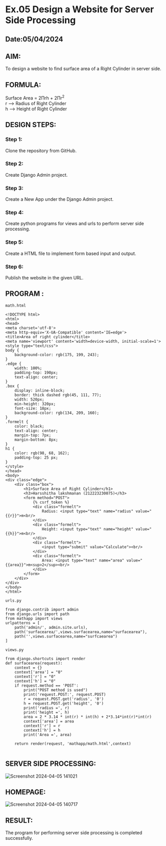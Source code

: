 # Ex.05 Design a Website for Server Side Processing
## Date:05/04/2024

## AIM:
To design a website to find surface area of a Right Cylinder in server side.

## FORMULA:
Surface Area = 2Πrh + 2Πr<sup>2</sup>
<br>r --> Radius of Right Cylinder
<br>h --> Height of Right Cylinder

## DESIGN STEPS:

### Step 1:
Clone the repository from GitHub.

### Step 2:
Create Django Admin project.

### Step 3:
Create a New App under the Django Admin project.

### Step 4:
Create python programs for views and urls to perform server side processing.

### Step 5:
Create a HTML file to implement form based input and output.

### Step 6:
Publish the website in the given URL.

## PROGRAM :
```
math.html 

<!DOCTYPE html>
<html>
<head>
<meta charset='utf-8'>
<meta http-equiv='X-UA-Compatible' content='IE=edge'>
<title>Area of right cylinder</title>
<meta name='viewport' content='width=device-width, initial-scale=1'>
<style type="text/css">
body {
    background-color: rgb(175, 199, 243);
}
.edge {
    width: 100%;
    padding-top: 190px;
    text-align: center;
}
.box {
    display: inline-block;
    border: thick dashed rgb(45, 111, 77);
    width: 520px;
    min-height: 320px;
    font-size: 18px;
    background-color: rgb(134, 209, 160);
}
.formelt {
    color: black;
    text-align: center;
    margin-top: 7px;
    margin-bottom: 8px;
}
h1 {
    color: rgb(98, 68, 162);
    padding-top: 25 px;
}
</style>
</head>
<body>
<div class="edge">
    <div class="box">
        <h1>Surface Area of Right Cylinder</h1>
        <h3>Harsshitha lakshmanan (212223230075)</h3>
        <form method="POST">
            {% csrf_token %}
            <div class="formelt">
                Radius: <input type="text" name="radius" value="{{r}}">m<br/>
            </div>
            <div class="formelt">
                Height: <input type="text" name="height" value="{{h}}">m<br/>
            </div>
            <div class="formelt">
                <input type="submit" value="Calculate"><br/>
            </div>
            <div class="formelt">
                Area: <input type="text" name="area" value="{{area}}">m<sup>2</sup><br/>
            </div>
        </form>
    </div>
</div>
</body>
</html>

urls.py 

from django.contrib import admin
from django.urls import path
from mathapp import views
urlpatterns = [
    path('admin/', admin.site.urls),
    path('surfacearea/',views.surfacearea,name="surfacearea"),
    path('',views.surfacearea,name="surfcaearea")
]

views.py

from django.shortcuts import render
def surfacearea(request):
    context = {}
    context['area'] = "0"
    context['r'] = "0"
    context['h'] = "0"
    if request.method == 'POST':
        print("POST method is used")
        print('request.POST:', request.POST)
        r = request.POST.get('radius', '0') 
        h = request.POST.get('height', '0') 
        print('radius =', r)
        print('height =', h)
        area = 2 * 3.14 * int(r) * int(h) + 2*3.14*int(r)*int(r)
        context['area'] = area
        context['r'] = r
        context['h'] = h
        print('Area =', area)
    
    return render(request, 'mathapp/math.html',context)


```

## SERVER SIDE PROCESSING:
![Screenshot 2024-04-05 141021](https://github.com/harshulaxman/MathServer/assets/145686689/2db8b314-4947-456a-88d1-7504f41d3069)


## HOMEPAGE:
![Screenshot 2024-04-05 140717](https://github.com/harshulaxman/MathServer/assets/145686689/b7fa3f6c-49ef-4c21-acb8-257ee39ba0f7)


## RESULT:
The program for performing server side processing is completed successfully.
